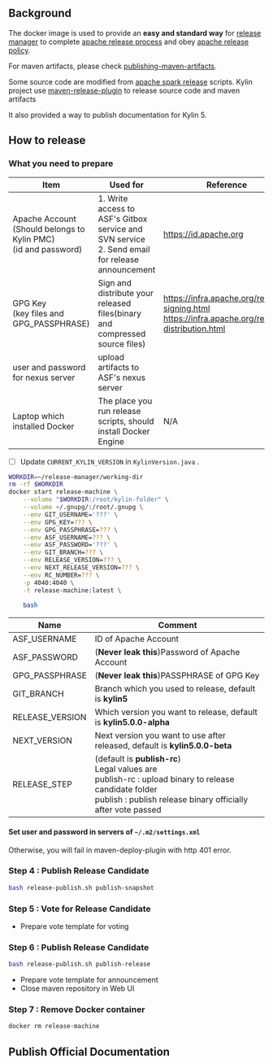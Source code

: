 ## Background

The docker image is used to provide an **easy and standard way** 
for [release manager](https://infra.apache.org/release-publishing.html#releasemanager) 
to complete [apache release process](https://www.apache.org/legal/release-policy.html) 
and obey [apache release policy](https://www.apache.org/legal/release-policy.html).

For maven artifacts, please check [publishing-maven-artifacts](https://infra.apache.org/publishing-maven-artifacts.html).

Some source code are modified from [apache spark release](https://github.com/apache/spark/tree/master/dev/create-release) scripts.
Kylin project use [maven-release-plugin](https://maven.apache.org/maven-release/maven-release-plugin/) to release source code and maven artifacts

It also provided a way to publish documentation for Kylin 5.

## How to release

### What you need to prepare

| Item                                                                    | Used for                                                                                            | Reference                                                                                             |
|-------------------------------------------------------------------------|-----------------------------------------------------------------------------------------------------|-------------------------------------------------------------------------------------------------------|
| Apache Account<br/>(Should belongs to Kylin PMC) <br> (id and password) | 1. Write access to ASF's Gitbox service and SVN service <br> 2. Send email for release announcement | https://id.apache.org                                                                                 |
| GPG Key <br> (key files and GPG_PASSPHRASE)                             | Sign and distribute your released files(binary and compressed source files)                         | https://infra.apache.org/release-signing.html <br> https://infra.apache.org/release-distribution.html |
| user and password for nexus server                                      | upload artifacts to ASF's nexus server                                                              |                                                                                                       |
| Laptop which installed Docker                                           | The place you run release scripts, should install Docker Engine                                     | N/A                                                                                                   |


-[ ] Update `CURRENT_KYLIN_VERSION` in `KylinVersion.java` .

```bash
WORKDIR=~/release-manager/working-dir
rm -rf $WORKDIR
docker start release-machine \
    --volume "$WORKDIR:/root/kylin-folder" \
    --volume ~/.gnupg/:/root/.gnupg \
    --env GIT_USERNAME='???' \
    --env GPG_KEY=??? \
    --env GPG_PASSPHRASE=??? \
    --env ASF_USERNAME=??? \
    --env ASF_PASSWORD='???' \
    --env GIT_BRANCH=??? \
    --env RELEASE_VERSION=??? \
    --env NEXT_RELEASE_VERSION=??? \
    --env RC_NUMBER=??? \
    -p 4040:4040 \
    -t release-machine:latest \
    
    bash    
```

| Name            | Comment                                                                                                                                                                          |
|-----------------|----------------------------------------------------------------------------------------------------------------------------------------------------------------------------------|
| ASF_USERNAME    | ID of Apache Account                                                                                                                                                             |
| ASF_PASSWORD    | (**Never leak this**)Password of Apache Account                                                                                                                                  |
| GPG_PASSPHRASE  | (**Never leak this**)PASSPHRASE of GPG Key                                                                                                                                       |
| GIT_BRANCH      | Branch which you used to release, default is **kylin5**                                                                                                                          |
| RELEASE_VERSION | Which version you want to release, default is **kylin5.0.0-alpha**                                                                                                               |
| NEXT_VERSION    | Next version you want to use after released, default is **kylin5.0.0-beta**                                                                                                      |
| RELEASE_STEP    | (default is **publish-rc**)<br/>Legal values are <br/> publish-rc : upload binary to release candidate folder <br> publish : publish release binary officially after vote passed |


#### Set user and password in **servers** of `~/.m2/settings.xml`

Otherwise, you will fail in maven-deploy-plugin with http 401 error.

### Step 4 : Publish Release Candidate

```bash
bash release-publish.sh publish-snapshot
```

### Step 5 : Vote for Release Candidate

- Prepare vote template for voting

### Step 6 : Publish Release Candidate

```bash
bash release-publish.sh publish-release
```

- Prepare vote template for announcement
- Close maven repository in Web UI

### Step 7 : Remove Docker container

```bash
docker rm release-machine
```

## Publish Official Documentation